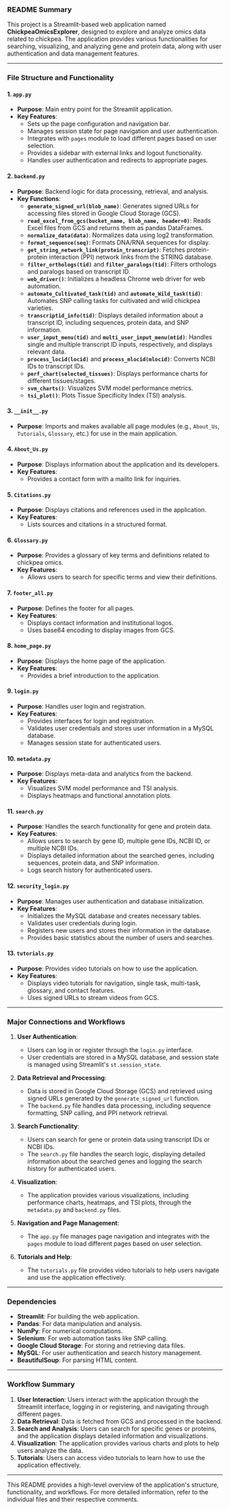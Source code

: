### README Summary

This project is a Streamlit-based web application named **ChickpeaOmicsExplorer**, designed to explore and analyze omics data related to chickpea. The application provides various functionalities for searching, visualizing, and analyzing gene and protein data, along with user authentication and data management features.

---

### **File Structure and Functionality**

#### **1. `app.py`**
- **Purpose**: Main entry point for the Streamlit application.
- **Key Features**:
  - Sets up the page configuration and navigation bar.
  - Manages session state for page navigation and user authentication.
  - Integrates with `pages` module to load different pages based on user selection.
  - Provides a sidebar with external links and logout functionality.
  - Handles user authentication and redirects to appropriate pages.

#### **2. `backend.py`**
- **Purpose**: Backend logic for data processing, retrieval, and analysis.
- **Key Functions**:
  - **`generate_signed_url(blob_name)`**: Generates signed URLs for accessing files stored in Google Cloud Storage (GCS).
  - **`read_excel_from_gcs(bucket_name, blob_name, header=0)`**: Reads Excel files from GCS and returns them as pandas DataFrames.
  - **`normalize_data(data)`**: Normalizes data using log2 transformation.
  - **`format_sequence(seq)`**: Formats DNA/RNA sequences for display.
  - **`get_string_network_link(protein_transcript)`**: Fetches protein-protein interaction (PPI) network links from the STRING database.
  - **`filter_orthologs(tid)`** and **`filter_paralogs(tid)`**: Filters orthologs and paralogs based on transcript ID.
  - **`web_driver()`**: Initializes a headless Chrome web driver for web automation.
  - **`automate_Cultivated_task(tid)`** and **`automate_Wild_task(tid)`**: Automates SNP calling tasks for cultivated and wild chickpea varieties.
  - **`transcriptid_info(tid)`**: Displays detailed information about a transcript ID, including sequences, protein data, and SNP information.
  - **`user_input_menu(tid)`** and **`multi_user_input_menu(mtid)`**: Handles single and multiple transcript ID inputs, respectively, and displays relevant data.
  - **`process_locid(locid)`** and **`process_mlocid(mlocid)`**: Converts NCBI IDs to transcript IDs.
  - **`perf_chart(selected_tissues)`**: Displays performance charts for different tissues/stages.
  - **`svm_charts()`**: Visualizes SVM model performance metrics.
  - **`tsi_plot()`**: Plots Tissue Specificity Index (TSI) analysis.

#### **3. `__init__.py`**
- **Purpose**: Imports and makes available all page modules (e.g., `About_Us`, `Tutorials`, `Glossary`, etc.) for use in the main application.

#### **4. `About_Us.py`**
- **Purpose**: Displays information about the application and its developers.
- **Key Features**:
  - Provides a contact form with a mailto link for inquiries.

#### **5. `Citations.py`**
- **Purpose**: Displays citations and references used in the application.
- **Key Features**:
  - Lists sources and citations in a structured format.

#### **6. `Glossary.py`**
- **Purpose**: Provides a glossary of key terms and definitions related to chickpea omics.
- **Key Features**:
  - Allows users to search for specific terms and view their definitions.

#### **7. `footer_all.py`**
- **Purpose**: Defines the footer for all pages.
- **Key Features**:
  - Displays contact information and institutional logos.
  - Uses base64 encoding to display images from GCS.

#### **8. `home_page.py`**
- **Purpose**: Displays the home page of the application.
- **Key Features**:
  - Provides a brief introduction to the application.

#### **9. `login.py`**
- **Purpose**: Handles user login and registration.
- **Key Features**:
  - Provides interfaces for login and registration.
  - Validates user credentials and stores user information in a MySQL database.
  - Manages session state for authenticated users.

#### **10. `metadata.py`**
- **Purpose**: Displays meta-data and analytics from the backend.
- **Key Features**:
  - Visualizes SVM model performance and TSI analysis.
  - Displays heatmaps and functional annotation plots.

#### **11. `search.py`**
- **Purpose**: Handles the search functionality for gene and protein data.
- **Key Features**:
  - Allows users to search by gene ID, multiple gene IDs, NCBI ID, or multiple NCBI IDs.
  - Displays detailed information about the searched genes, including sequences, protein data, and SNP information.
  - Logs search history for authenticated users.

#### **12. `security_login.py`**
- **Purpose**: Manages user authentication and database initialization.
- **Key Features**:
  - Initializes the MySQL database and creates necessary tables.
  - Validates user credentials during login.
  - Registers new users and stores their information in the database.
  - Provides basic statistics about the number of users and searches.

#### **13. `tutorials.py`**
- **Purpose**: Provides video tutorials on how to use the application.
- **Key Features**:
  - Displays video tutorials for navigation, single task, multi-task, glossary, and contact features.
  - Uses signed URLs to stream videos from GCS.

---

### **Major Connections and Workflows**

1. **User Authentication**:
   - Users can log in or register through the `login.py` interface.
   - User credentials are stored in a MySQL database, and session state is managed using Streamlit's `st.session_state`.

2. **Data Retrieval and Processing**:
   - Data is stored in Google Cloud Storage (GCS) and retrieved using signed URLs generated by the `generate_signed_url` function.
   - The `backend.py` file handles data processing, including sequence formatting, SNP calling, and PPI network retrieval.

3. **Search Functionality**:
   - Users can search for gene or protein data using transcript IDs or NCBI IDs.
   - The `search.py` file handles the search logic, displaying detailed information about the searched genes and logging the search history for authenticated users.

4. **Visualization**:
   - The application provides various visualizations, including performance charts, heatmaps, and TSI plots, through the `metadata.py` and `backend.py` files.

5. **Navigation and Page Management**:
   - The `app.py` file manages page navigation and integrates with the `pages` module to load different pages based on user selection.

6. **Tutorials and Help**:
   - The `tutorials.py` file provides video tutorials to help users navigate and use the application effectively.

---

### **Dependencies**
- **Streamlit**: For building the web application.
- **Pandas**: For data manipulation and analysis.
- **NumPy**: For numerical computations.
- **Selenium**: For web automation tasks like SNP calling.
- **Google Cloud Storage**: For storing and retrieving data files.
- **MySQL**: For user authentication and search history management.
- **BeautifulSoup**: For parsing HTML content.

---

### **Workflow Summary**
1. **User Interaction**: Users interact with the application through the Streamlit interface, logging in or registering, and navigating through different pages.
2. **Data Retrieval**: Data is fetched from GCS and processed in the backend.
3. **Search and Analysis**: Users can search for specific genes or proteins, and the application displays detailed information and visualizations.
4. **Visualization**: The application provides various charts and plots to help users analyze the data.
5. **Tutorials**: Users can access video tutorials to learn how to use the application effectively.

---

This README provides a high-level overview of the application's structure, functionality, and workflows. For more detailed information, refer to the individual files and their respective comments.
